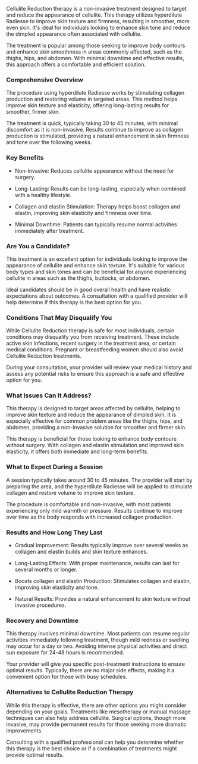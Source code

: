 <p class="services-details-two__text-2">
   Cellulite Reduction therapy is a non-invasive treatment designed to target and reduce the appearance of cellulite. This therapy utilizes hyperdilute Radiesse to improve skin texture and firmness, resulting in smoother, more even skin. It's ideal for individuals looking to enhance skin tone and reduce the dimpled appearance often associated with cellulite.
</p>
<p class="services-details-two__text-2">
   The treatment is popular among those seeking to improve body contours and enhance skin smoothness in areas commonly affected, such as the thighs, hips, and abdomen. With minimal downtime and effective results, this approach offers a comfortable and efficient solution.
</p>

<h3 class="services-details-two__title-2">
   Comprehensive Overview
</h3>
<p class="services-details-two__text-2">
   The procedure using hyperdilute Radiesse works by stimulating collagen production and restoring volume in targeted areas. This method helps improve skin texture and elasticity, offering long-lasting results for smoother, firmer skin.
</p>
<p class="services-details-two__text-2">
   The treatment is quick, typically taking 30 to 45 minutes, with minimal discomfort as it is non-invasive. Results continue to improve as collagen production is stimulated, providing a natural enhancement in skin firmness and tone over the following weeks.
</p>

<h3 class="services-details-two__title-2">
   Key Benefits
</h3>
<ul class="services-details-two__points list-unstyled list-service">
   <li>
       <div class="icon">
           <span class="fa fa-check"></span>
       </div>
       <div class="text">
           <p>Non-Invasive: Reduces cellulite appearance without the need for surgery.</p>
       </div>
   </li>
   <li>
       <div class="icon">
           <span class="fa fa-check"></span>
       </div>
       <div class="text">
           <p>Long-Lasting: Results can be long-lasting, especially when combined with a healthy lifestyle.</p>
       </div>
   </li>
   <li>
       <div class="icon">
           <span class="fa fa-check"></span>
       </div>
       <div class="text">
           <p>Collagen and elastin Stimulation: Therapy helps boost collagen and elastin, improving skin elasticity and firmness over time.</p>
       </div>
   </li>
   <li>
       <div class="icon">
           <span class="fa fa-check"></span>
       </div>
       <div class="text">
           <p>Minimal Downtime: Patients can typically resume normal activities immediately after treatment.</p>
       </div>
   </li>
</ul>

<h3 class="services-details-two__title-2">
   Are You a Candidate?
</h3>
<p class="services-details-two__text-2">
   This treatment is an excellent option for individuals looking to improve the appearance of cellulite and enhance skin texture. It's suitable for various body types and skin tones and can be beneficial for anyone experiencing cellulite in areas such as the thighs, buttocks, or abdomen.
</p>
<p class="services-details-two__text-2">
   Ideal candidates should be in good overall health and have realistic expectations about outcomes. A consultation with a qualified provider will help determine if this therapy is the best option for you.
</p>

<h3 class="services-details-two__title-2">
   Conditions That May Disqualify You
</h3>
<p class="services-details-two__text-2">
   While Cellulite Reduction therapy is safe for most individuals, certain conditions may disqualify you from receiving treatment. These include active skin infections, recent surgery in the treatment area, or certain medical conditions. Pregnant or breastfeeding women should also avoid Cellulite Reduction treatments.
</p>
<p class="services-details-two__text-2">
   During your consultation, your provider will review your medical history and assess any potential risks to ensure this approach is a safe and effective option for you.
</p>

<h3 class="services-details-two__title-2">
   What Issues Can It Address?
</h3>
<p class="services-details-two__text-2">
   This therapy is designed to target areas affected by cellulite, helping to improve skin texture and reduce the appearance of dimpled skin. It is especially effective for common problem areas like the thighs, hips, and abdomen, providing a non-invasive solution for smoother and firmer skin.
</p>
<p class="services-details-two__text-2">
   This therapy is beneficial for those looking to enhance body contours without surgery. With collagen and elastin stimulation and improved skin elasticity, it offers both immediate and long-term benefits.
</p>

<h3 class="services-details-two__title-2">
   What to Expect During a Session
</h3>
<p class="services-details-two__text-2">
   A session typically takes around 30 to 45 minutes. The provider will start by preparing the area, and the hyperdilute Radiesse will be applied to stimulate collagen and restore volume to improve skin texture.
</p>
<p class="services-details-two__text-2">
   The procedure is comfortable and non-invasive, with most patients experiencing only mild warmth or pressure. Results continue to improve over time as the body responds with increased collagen production.
</p>

<h3 class="services-details-two__title-2">
   Results and How Long They Last
</h3>
<ul class="services-details-two__points list-unstyled list-service">
   <li>
       <div class="icon">
           <span class="fa fa-check"></span>
       </div>
       <div class="text">
           <p>Gradual Improvement: Results typically improve over several weeks as collagen and elastin builds and skin texture enhances.</p>
       </div>
   </li>
   <li>
       <div class="icon">
           <span class="fa fa-check"></span>
       </div>
       <div class="text">
           <p>Long-Lasting Effects: With proper maintenance, results can last for several months or longer.</p>
       </div>
   </li>
   <li>
       <div class="icon">
           <span class="fa fa-check"></span>
       </div>
       <div class="text">
           <p>Boosts collagen and elastin Production: Stimulates collagen and elastin, improving skin elasticity and tone.</p>
       </div>
   </li>
   <li>
       <div class="icon">
           <span class="fa fa-check"></span>
       </div>
       <div class="text">
           <p>Natural Results: Provides a natural enhancement to skin texture without invasive procedures.</p>
       </div>
   </li>
</ul>

<h3 class="services-details-two__title-2">
   Recovery and Downtime
</h3>
<p class="services-details-two__text-2">
   This therapy involves minimal downtime. Most patients can resume regular activities immediately following treatment, though mild redness or swelling may occur for a day or two. Avoiding intense physical activities and direct sun exposure for 24-48 hours is recommended.
</p>
<p class="services-details-two__text-2">
   Your provider will give you specific post-treatment instructions to ensure optimal results. Typically, there are no major side effects, making it a convenient option for those with busy schedules.
</p>

<h3 class="services-details-two__title-2">
   Alternatives to Cellulite Reduction Therapy
</h3>
<p class="services-details-two__text-2">
   While this therapy is effective, there are other options you might consider depending on your goals. Treatments like mesotherapy or manual massage techniques can also help address cellulite. Surgical options, though more invasive, may provide permanent results for those seeking more dramatic improvements.
</p>
<p class="services-details-two__text-2">
   Consulting with a qualified professional can help you determine whether this therapy is the best choice or if a combination of treatments might provide optimal results.
</p>
